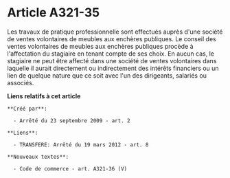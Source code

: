 # Article A321-35

Les travaux de pratique professionnelle sont effectués auprès d'une société de ventes volontaires de meubles aux enchères
publiques. Le conseil des ventes volontaires de meubles aux enchères publiques procède à l'affectation du stagiaire en tenant
compte de ses choix. En aucun cas, le stagiaire ne peut être affecté dans une société de ventes volontaires dans laquelle il
aurait directement ou indirectement des intérêts financiers ou un lien de quelque nature que ce soit avec l'un des
dirigeants, salariés ou associés.

**Liens relatifs à cet article**

	**Créé par**:

	  - Arrêté du 23 septembre 2009 - art. 2

	**Liens**:

	  - TRANSFERE: Arrêté du 19 mars 2012 - art. 8

	**Nouveaux textes**:

	  - Code de commerce - art. A321-36 (V)
